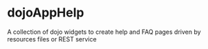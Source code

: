 dojoAppHelp
===========

A collection of dojo widgets to create help and FAQ pages driven by resources files or REST service
